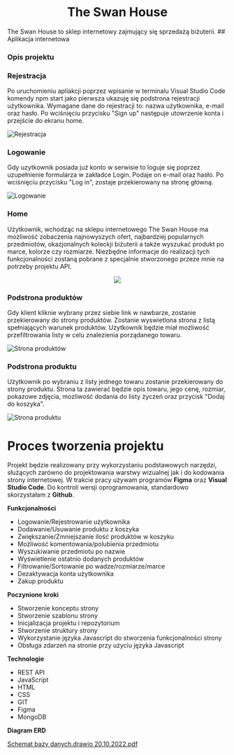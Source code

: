 <h1 align="center">The Swan House</h1>
The Swan House to sklep internetowy zajmujący się sprzedażą biżuterii. 
## Aplikacja internetowa

### Opis projektu 

### Rejestracja

Po uruchomieniu apliakcji poprzez wpisanie w terminalu Visual Studio Code komendy npm start jako pierwsza ukazuję się podstrona rejestracji użytkownika. Wymagane dane do rejestracji to: nazwa użytkownika, e-mail oraz hasło. Po wciśnięciu przycisku "Sign up" następuje utowrzenie konta i przejście do ekranu home.

![Rejestracja](https://user-images.githubusercontent.com/80101842/159140485-c53806ca-7087-49f7-9824-c1a04b3ce097.png)

### Logowanie

Gdy uzytkownik posiada już konto w serwisie to loguje się poprzez uzupełnienie formularza w zakładce Login. Podaje on e-mail oraz hasło. Po wciśnięciu przycisku "Log in", zostaje przekierowany na stronę główną.

![Logowanie](https://user-images.githubusercontent.com/80101842/159140484-7df30c40-f3d9-4ad9-b9ff-475bf32bc5f7.png)

### Home
Użytkownik, wchodząc na sklepu internetowego The Swan House ma możliwość zobaczenia najnowyszych ofert, najbardziej popularnych przedmiotów, okazjonalnych
koleckji biżuterii a także wyszukać produkt po marce, kolorze czy rozmiarze. Niezbędne informacje do realizacji tych funkcjonalności zostaną pobrane z specjalnie stworzonego przeze mnie na potrzeby projektu API. 

<p align="center">
   <img src="https://user-images.githubusercontent.com/80101842/159140480-a30281ec-71ed-451b-8183-3ce8d285f39d.png">
</p>

### Podstrona produktów
Gdy klient kliknie wybrany przez siebie link w nawbarze, zostanie przekierowany do strony produktów. Zostanie wyswietlona strona z listą spełniających warunek produktów. Użytkownik będzie miał możliwość przefiltrowania listy w celu znalezienia porządanego towaru.

![Strona produktów](https://user-images.githubusercontent.com/80101842/159140486-6a746e3d-24d1-428a-bbe1-67e8fb001338.png)

### Podstrona produktu

Użytkownik po wybraniu z listy jednego towaru zostanie przekierowany do strony produktu.
Strona ta zawierać będzie opis towaru, jego cenę, rozmiar, pokazowe zdjęcia, mozliwość dodania
do listy życzeń oraz przycisk "Dodaj do koszyka".

![Strona produktu](https://user-images.githubusercontent.com/80101842/159140487-9dc36dac-57a1-4c81-aff9-90f374af8be8.png)

# Proces tworzenia projektu
Projekt będzie realizowany przy wykorzystaniu podstawowych narzędzi, służących zarówno do projektowania warstwy wizualnej jak i do kodowania strony internetowej. W trakcie pracy używam programów **Figma** oraz **Visual Studio Code**. Do kontroli wersji oprogramowania, standardowo skorzystałam z **Github**.

**Funkcjonalności**
- Logowanie/Rejestrowanie użytkownika
- Dodawanie/Usuwanie produktu z koszyka
- Zwiększanie/Zmniejszanie ilość produktów w koszyku
- Możliwość komentowania/polubienia przedmiotu
- Wyszukiwanie przedmiotu po nazwie
- Wyświetlenie ostatnio dodanych produktów
- Filtrowanie/Sortowanie po wadze/rozmiarze/marce
- Dezaktywacja konta użytkownika
- Zakup produktu


**Poczynione kroki**
- Stworzenie konceptu strony
- Stworzenie szablonu strony
- Inicjalizacja projektu i repozytorium
- Stworzenie struktury strony
- Wykorzystanie języka Javascript do stworzenia funkcjonalności strony
- Obsługa zdarzeń na stronie przy użyciu języka Javascript

**Technologie**
- REST API
- JavaScript
- HTML
- CSS
- GIT
- Figma
- MongoDB

**Diagram ERD**

[Schemat bazy danych.drawio 20.10.2022.pdf](https://github.com/daria1703/The-Swan-House/files/10016020/Schemat.bazy.danych.drawio.20.10.2022.pdf)
